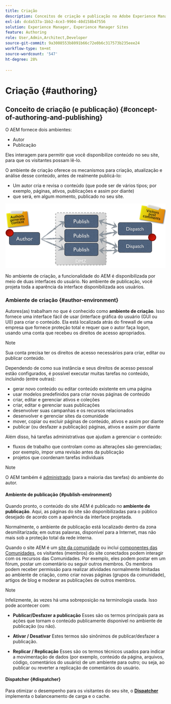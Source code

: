 ```yaml
---
title: Criação
description: Conceitos de criação e publicação no Adobe Experience Manager 6.5.
exl-id: dcda537a-1bb2-4ce3-9904-40d158b47556
solution: Experience Manager, Experience Manager Sites
feature: Authoring
role: User,Admin,Architect,Developer
source-git-commit: 9a3008553b8091b66c72e0b6c317573b235eee24
workflow-type: tm+mt
source-wordcount: '547'
ht-degree: 28%

---
```


# Criação  {#authoring}

## Conceito de criação (e publicação) {#concept-of-authoring-and-publishing}

O AEM fornece dois ambientes:

* Autor
* Publicação

Eles interagem para permitir que você disponibilize conteúdo no seu site, para que os visitantes possam lê-lo.

O ambiente de criação oferece os mecanismos para criação, atualização e análise desse conteúdo, antes de realmente publicá-lo:

* Um autor cria e revisa o conteúdo (que pode ser de vários tipos; por exemplo, páginas, ativos, publicações e assim por diante)
* que será, em algum momento, publicado no seu site.

![Visão Geral dos Ambientes](assets/chlimage_1-132.png)

No ambiente de criação, a funcionalidade do AEM é disponibilizada por meio de duas interfaces do usuário. No ambiente de publicação, você projeta toda a aparência da interface disponibilizada aos usuários.

### Ambiente de criação {#author-environment}

Autores(as) trabalham no que é conhecido como **ambiente de criação**. Isso fornece uma interface fácil de usar (interface gráfica do usuário (GUI ou UI)) para criar o conteúdo. Ela está localizada atrás do firewall de uma empresa que fornece proteção total e requer que o autor faça logon, usando uma conta que recebeu os direitos de acesso apropriados.

>[!NOTE]
>
>Sua conta precisa ter os direitos de acesso necessários para criar, editar ou publicar conteúdo.

Dependendo de como sua instância e seus direitos de acesso pessoal estão configurados, é possível executar muitas tarefas no conteúdo, incluindo (entre outras):

* gerar novo conteúdo ou editar conteúdo existente em uma página
* usar modelos predefinidos para criar novas páginas de conteúdo
* criar, editar e gerenciar ativos e coleções
* criar, editar e gerenciar suas publicações
* desenvolver suas campanhas e os recursos relacionados
* desenvolver e gerenciar sites da comunidade
* mover, copiar ou excluir páginas de conteúdo, ativos e assim por diante
* publicar (ou desfazer a publicação) páginas, ativos e assim por diante

Além disso, há tarefas administrativas que ajudam a gerenciar o conteúdo:

* fluxos de trabalho que controlam como as alterações são gerenciadas; por exemplo, impor uma revisão antes da publicação
* projetos que coordenam tarefas individuais

>[!NOTE]
>
>O AEM também é [administrado](/help/sites-administering/home.md) (para a maioria das tarefas) do ambiente do autor.

#### Ambiente de publicação {#publish-environment}

Quando pronto, o conteúdo do site AEM é publicado no **ambiente de publicação**. Aqui, as páginas do site são disponibilizadas para o público desejado de acordo com a aparência da interface projetada.

Normalmente, o ambiente de publicação está localizado dentro da zona desmilitarizada; em outras palavras, disponível para a Internet, mas não mais sob a proteção total da rede interna.

Quando o site AEM é um [site da comunidade](/help/communities/overview.md) ou inclui [componentes das Comunidades](/help/communities/author-communities.md), os visitantes (membros) do site conectados podem interagir com os recursos das Comunidades. Por exemplo, eles podem postar em um fórum, postar um comentário ou seguir outros membros. Os membros podem receber permissão para realizar atividades normalmente limitadas ao ambiente de criação, como criar novas páginas (grupos da comunidade), artigos de blog e moderar as publicações de outros membros.

>[!NOTE]
>
>Infelizmente, às vezes há uma sobreposição na terminologia usada. Isso pode acontecer com:
>
>* **Publicar/Desfazer a publicação**
>  Esses são os termos principais para as ações que tornam o conteúdo publicamente disponível no ambiente de publicação (ou não).
>
>* **Ativar / Desativar**
>  Estes termos são sinônimos de publicar/desfazer a publicação.
>
>* **Replicar / Replicação**
>  Esses são os termos técnicos usados para indicar a movimentação de dados (por exemplo, conteúdo da página, arquivos, código, comentários do usuário) de um ambiente para outro; ou seja, ao publicar ou reverter a replicação de comentários do usuário.
>

#### Dispatcher {#dispatcher}

Para otimizar o desempenho para os visitantes do seu site, o **[Dispatcher](https://experienceleague.adobe.com/docs/experience-manager-dispatcher/using/dispatcher.html?lang=pt-BR)** implementa o balanceamento de carga e o cache.
